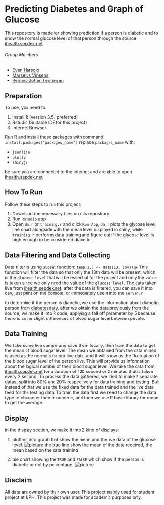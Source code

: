 # Predicting Diabetes and Graph of Glucose
This repository is made for showing prediction if a person is diabetic and to show the normal glucose level of that person through the source [ihealth.sepdek.net](https://ihealth.sepdek.net)

###### Group Members
* [Evan Harsojo](https://github.com/evnhar828)
* [Marselus Vinsens](https://github.com/mvinsens)
* [Reinard Johan Fenriawan](https://github.com/ReinardJohan)

## Preparation
To use, you need to:
1. install R (version 3.5.1 preferred)
2. Rstudio (Suitable IDE for this project)
3. Internet Browser

Run R and install these packages with command `install.packages('packages_name')`
replace `packages_name` with:
- `jsonlite`
- `plotly`
- `shinyjs`

be sure you are connected to the internet and are able to open
[ihealth.sepdek.net](https://ihealth.sepdek.net)

## How To Run
Follow these steps to run this project:
1. Download the necessary files on this repository
2. Run `Rstudio` app
3. Open `da.r` or `training.r` and click `Run App`, `da.r` plots the glycose level line chart alongside with the mean level displayed
in shiny, while `training.r` performs data training and figure out if the glycose level is high enough to be considered diabetic.

## Data Filtering and Data Collecting
Data filter is using `subset` function:
`temp[i,] <- data[13, ]$value`
This function will filter the data so that only the 13th data will be present, which is the `glucose level` that will be essential for the project and only the `value` is taken since we only need the value of the `glucose level`.
The data taken live from [ihealth.sepdek.net](https://ihealth.sepdek.net).
after the data is filtered, you can save it into csv, just print on the console, or immediately use it into the `server.r`

to determine if the person is diabetic, we use the information about diabetic person from [diabetesdaily](https://www.diabetesdaily.com/learn-about-diabetes/understanding-blood-sugars/is-my-blood-sugar-normal/).
after we obtain the data previously from the source, we make it into R code, applying a fall off parameter by 5 because there is some slight differences of blood sugar level between people.

## Data Training
We take some live sample and save them locally, then train the data to get the mean of blood sugar level. The mean we obtained from the data mined is used as the normals for our live data, and it will show us the fluctuation of the blood sugar level of the person live. This will provide us information about the logical number of their blood sugar level. We take the data from [ihealth.sepdek.net](https://ihealth.sepdek.net) for a duration of 120 second or 2 minutes that is taken every 2 second. To process the data gathered, we tried to make 2 separate datas, split into 80% and 20% respectively for data training and testing. But instead of that we use the fixed data for the data trained and the live data feed for the testing data. To train the data first we need to change the data type to character then to numeric, and then we use R basic library for mean to get the average.

## Display
in the display section, we make it into 2 kind of displays:
1. plotting into graph that show the mean and the live data of the glucose level.
![picture](https://github.com/ReinardJohan/diabetes-prediction/blob/master/img/graph.jpg)
the blue line show the mean of the data received, the mean based on the data training

2. pie chart showing the `TRUE` and `FALSE` which show if the person is diabetic or not by percentage.
![picture](https://github.com/ReinardJohan/diabetes-prediction/blob/master/img/piechart.jpg)

## Disclaim
All data are owned by their own user.
This project mainly used for student project at UPH.
This project was made for academic purposes only.
